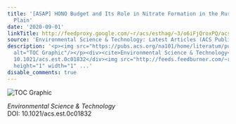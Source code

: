 ```yaml
---
title: '[ASAP] HONO Budget and Its Role in Nitrate Formation in the Rural North China
  Plain'
date: '2020-09-01'
linkTitle: http://feedproxy.google.com/~r/acs/esthag/~3/o6iFjQroxPQ/acs.est.0c01832
source: 'Environmental Science & Technology: Latest Articles (ACS Publications)'
description: '<p><img src="https://pubs.acs.org/na101/home/literatum/publisher/achs/journals/content/esthag/0/esthag.ahead-of-print/acs.est.0c01832/20200901/images/medium/es0c01832_0007.gif"
  alt="TOC Graphic"/></p><div><cite>Environmental Science & Technology</cite></div><div>DOI:
  10.1021/acs.est.0c01832</div><img src="http://feeds.feedburner.com/~r/acs/esthag/~4/o6iFjQroxPQ"
  height="1" width="1" ...'
disable_comments: true
---
```

<p><img src="https://pubs.acs.org/na101/home/literatum/publisher/achs/journals/content/esthag/0/esthag.ahead-of-print/acs.est.0c01832/20200901/images/medium/es0c01832_0007.gif" alt="TOC Graphic"/></p><div><cite>Environmental Science & Technology</cite></div><div>DOI: 10.1021/acs.est.0c01832</div><img src="http://feeds.feedburner.com/~r/acs/esthag/~4/o6iFjQroxPQ" height="1" width="1" ...